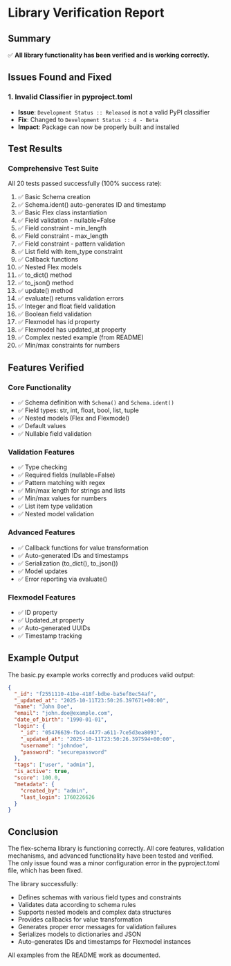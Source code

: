 # Library Verification Report

## Summary
✅ **All library functionality has been verified and is working correctly.**

## Issues Found and Fixed

### 1. Invalid Classifier in pyproject.toml
- **Issue**: `Development Status :: Released` is not a valid PyPI classifier
- **Fix**: Changed to `Development Status :: 4 - Beta`
- **Impact**: Package can now be properly built and installed

## Test Results

### Comprehensive Test Suite
All 20 tests passed successfully (100% success rate):

1. ✅ Basic Schema creation
2. ✅ Schema.ident() auto-generates ID and timestamp
3. ✅ Basic Flex class instantiation
4. ✅ Field validation - nullable=False
5. ✅ Field constraint - min_length
6. ✅ Field constraint - max_length
7. ✅ Field constraint - pattern validation
8. ✅ List field with item_type constraint
9. ✅ Callback functions
10. ✅ Nested Flex models
11. ✅ to_dict() method
12. ✅ to_json() method
13. ✅ update() method
14. ✅ evaluate() returns validation errors
15. ✅ Integer and float field validation
16. ✅ Boolean field validation
17. ✅ Flexmodel has id property
18. ✅ Flexmodel has updated_at property
19. ✅ Complex nested example (from README)
20. ✅ Min/max constraints for numbers

## Features Verified

### Core Functionality
- ✅ Schema definition with `Schema()` and `Schema.ident()`
- ✅ Field types: str, int, float, bool, list, tuple
- ✅ Nested models (Flex and Flexmodel)
- ✅ Default values
- ✅ Nullable field validation

### Validation Features
- ✅ Type checking
- ✅ Required fields (nullable=False)
- ✅ Pattern matching with regex
- ✅ Min/max length for strings and lists
- ✅ Min/max values for numbers
- ✅ List item type validation
- ✅ Nested model validation

### Advanced Features
- ✅ Callback functions for value transformation
- ✅ Auto-generated IDs and timestamps
- ✅ Serialization (to_dict(), to_json())
- ✅ Model updates
- ✅ Error reporting via evaluate()

### Flexmodel Features
- ✅ ID property
- ✅ Updated_at property
- ✅ Auto-generated UUIDs
- ✅ Timestamp tracking

## Example Output

The basic.py example works correctly and produces valid output:

```json
{
  "_id": "f2551110-41be-418f-bdbe-ba5ef8ec54af",
  "_updated_at": "2025-10-11T23:50:26.397671+00:00",
  "name": "John Doe",
  "email": "john.doe@example.com",
  "date_of_birth": "1990-01-01",
  "login": {
    "_id": "05476639-fbcd-4477-a611-7ce5d3ea8093",
    "_updated_at": "2025-10-11T23:50:26.397594+00:00",
    "username": "johndoe",
    "password": "securepassword"
  },
  "tags": ["user", "admin"],
  "is_active": true,
  "score": 100.0,
  "metadata": {
    "created_by": "admin",
    "last_login": 1760226626
  }
}
```

## Conclusion

The flex-schema library is functioning correctly. All core features, validation mechanisms, and advanced functionality have been tested and verified. The only issue found was a minor configuration error in the pyproject.toml file, which has been fixed.

The library successfully:
- Defines schemas with various field types and constraints
- Validates data according to schema rules
- Supports nested models and complex data structures
- Provides callbacks for value transformation
- Generates proper error messages for validation failures
- Serializes models to dictionaries and JSON
- Auto-generates IDs and timestamps for Flexmodel instances

All examples from the README work as documented.
